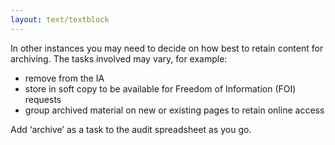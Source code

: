 ```yaml
---
layout: text/textblock
---
```

In other instances you may need to decide on how best to retain content for archiving. The tasks involved may vary, for example:
  * remove from the IA
  * store in soft copy to be available for Freedom of Information (FOI) requests
  * group archived material on new or existing pages to retain online access

Add ‘archive’ as a task to the audit spreadsheet as you go.
